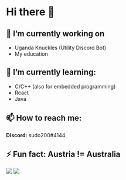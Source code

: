 # Hi there 👋

## 🔭 I’m currently working on
- Uganda Knuckles (Utility Discord Bot)
- My education

## 🌱 I’m currently learning:
- C/C++ (also for embedded programming)
- React
- Java

## 📫 How to reach me: 
**Discord:** sudo200#4144

## ⚡ Fun fact: Austria != Australia

![](https://github-readme-stats.vercel.app/api/top-langs?username=sudo200&theme=dracula&count_private=true&show_icons=true&border_color=FF6E96)
![](https://github-readme-stats.vercel.app/api?username=sudo200&theme=dracula&count_private=true&show_icons=true&border_color=FF6E96)
